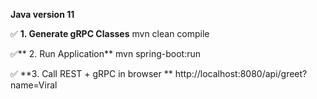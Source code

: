 **Java version 11**

✅ **1. Generate gRPC Classes**
mvn clean compile

✅** 2. Run Application**
mvn spring-boot:run

✅ **3. Call REST + gRPC in browser **
http://localhost:8080/api/greet?name=Viral
